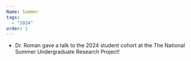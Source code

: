```yaml
---
Name: Summer
tags:
  - "2024"
order: 1
---
```

* Dr. Roman gave a talk to the 2024 student cohort at the The National Summer Undergraduate Research Project!
